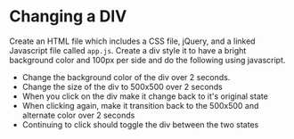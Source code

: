 # Changing a DIV

Create an HTML file which includes a CSS file, jQuery, and a linked Javascript file called `app.js`. Create a div style it to have a bright background color and 100px per side and do the following using javascript.

- Change the background color of the div over 2 seconds.
- Change the size of the div to 500x500 over 2 seconds
- When you click on the div make it change back to it's original state
- When clicking again, make it transition back to the 500x500 and alternate color over 2 seconds
- Continuing to click should toggle the div between the two states
